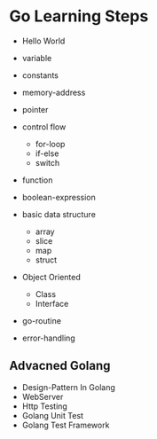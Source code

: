 # Go Learning Steps

- Hello World
- variable
- constants
- memory-address
- pointer
- control flow
  * for-loop
  * if-else
  * switch
- function
- boolean-expression
- basic data structure
    - array
    - slice
    - map
    - struct
- Object Oriented
  * Class
  * Interface

- go-routine
- error-handling

## Advacned Golang

- Design-Pattern In Golang
- WebServer
- Http Testing
- Golang Unit Test
- Golang Test Framework

